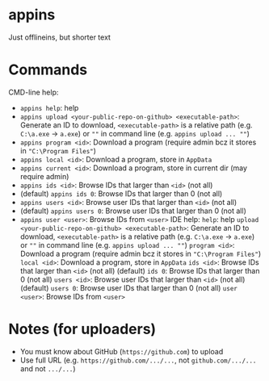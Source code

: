 # appins
Just offlineins, but shorter text
# Commands
CMD-line help:
- `appins help`: help
- `appins upload <your-public-repo-on-github> <executable-path>`: Generate an ID to download, `<executable-path>` is a relative path (e.g. `C:\a.exe` -> `a.exe`) or `""` in command line (e.g. `appins upload ... ""`)
- `appins program <id>`: Download a program (require admin bcz it stores in `"C:\Program Files"`)
- `appins local <id>`: Download a program, store in `AppData`
- `appins current <id>`: Download a program, store in current dir (may require admin)
- `appins ids <id>`: Browse IDs that larger than `<id>` (not all)
- (default) `appins ids 0`: Browse IDs that larger than 0 (not all)
- `appins users <id>`: Browse user IDs that larger than `<id>` (not all)
- (default) `appins users 0`: Browse user IDs that larger than 0 (not all)
- `appins user <user>`: Browse IDs from `<user>`
IDE help:
`help`: help
`upload <your-public-repo-on-github> <executable-path>`: Generate an ID to download, `<executable-path>` is a relative path (e.g. `C:\a.exe` -> `a.exe`) or `""` in command line (e.g. `appins upload ... ""`)
`program <id>`: Download a program (require admin bcz it stores in `"C:\Program Files"`)
`local <id>`: Download a program, store in `AppData`
`ids <id>`: Browse IDs that larger than `<id>` (not all)
(default) `ids 0`: Browse IDs that larger than 0 (not all)
`users <id>`: Browse user IDs that larger than `<id>` (not all)
(default) `users 0`: Browse user IDs that larger than 0 (not all)
`user <user>`: Browse IDs from `<user>`
# Notes (for uploaders)
- You must know about GitHub (`https://github.com`) to upload
- Use full URL (e.g. `https://github.com/.../...`, not `github.com/.../...` and not `.../...`)